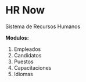 # HR Now 
Sistema de Recursos Humanos

**Modulos:**
1. Empleados
2. Candidatos
3. Puestos
4. Capacitaciones
5. Idiomas
